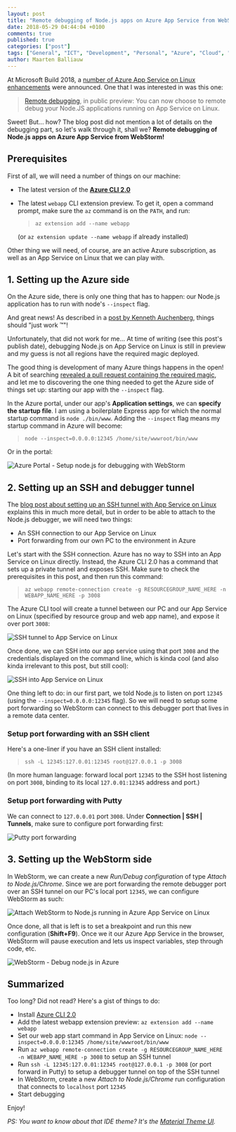 ```yaml
---
layout: post
title: "Remote debugging of Node.js apps on Azure App Service from WebStorm"
date: 2018-05-29 04:44:04 +0100
comments: true
published: true
categories: ["post"]
tags: ["General", "ICT", "Development", "Personal", "Azure", "Cloud", "Web"]
author: Maarten Balliauw
---
```


At Microsoft Build 2018, a [number of Azure App Service on Linux enhancements](https://azure.microsoft.com/en-us/blog/app-service-adding-multi-container-capabilities-and-linux-support-for-app-service-environment/) were announced. One that I was interested in was this one:

> [Remote debugging](https://blogs.msdn.microsoft.com/appserviceteam/2018/05/07/remotedebugginglinux/), in public preview: You can now choose to remote debug your Node.JS applications running on App Service on Linux.

Sweet! But... how? The blog post did not mention a lot of details on the debugging part, so let's walk through it, shall we? **Remote debugging of Node.js apps on Azure App Service from WebStorm!**

## Prerequisites

First of all, we will need a number of things on our machine:

* The latest version of the **[Azure CLI 2.0](https://docs.microsoft.com/en-us/cli/azure/install-azure-cli?view=azure-cli-latest)**
* The latest `webapp` CLI extension preview. To get it, open a command prompt, make sure the `az` command is on the `PATH`, and run:

  > `az extension add --name webapp`

  (or `az extension update --name webapp` if already installed)

Other thing we will need, of course, are an active Azure subscription, as well as an App Service on Linux that we can play with.

## 1. Setting up the Azure side

On the Azure side, there is only one thing that has to happen: our Node.js application has to run with node's `--inspect` flag.

And great news! As described in a [post by Kenneth Auchenberg](https://medium.com/@auchenberg/introducing-remote-debugging-of-node-js-apps-on-azure-app-service-from-vs-code-in-public-preview-9b8d83a6e1f0), things should "just work ™"!

Unfortunately, that did not work for me... At time of writing (see this post's publish date), debugging Node.js on App Service on Linux is still in preview and my guess is not all regions have the required magic deployed.

The good thing is development of many Azure things happens in the open! A bit of searching [revealed a pull request containing the required magic](https://github.com/Azure-App-Service/node/pull/37/files), and let me to discovering the one thing needed to get the Azure side of things set up: starting our app with the `--inspect` flag.

In the Azure portal, under our app's **Application settings**, we can **specify the startup file**. I am using a boilerplate Express app for which the normal startup command is `node ./bin/www`. Adding the `--inspect` flag means my startup command in Azure will become:

> `node --inspect=0.0.0.0:12345 /home/site/wwwroot/bin/www`

Or in the portal:

![Azure Portal - Setup node.js for debugging with WebStorm](/images/2018/05/azure-portal-node-startup.png)

## 2. Setting up an SSH and debugger tunnel

The [blog post about setting up an SSH tunnel with App Service on Linux](https://blogs.msdn.microsoft.com/appserviceteam/2018/05/07/remotedebugginglinux/) explains this in much more detail, but in order to be able to attach to the Node.js debugger, we will need two things:

* An SSH connection to our App Service on Linux
* Port forwarding from our own PC to the environment in Azure

Let's start with the SSH connection. Azure has no way to SSH into an App Service on Linux directly. Instead, the Azure CLI 2.0 has a command that sets up a private tunnel and exposes SSH. Make sure to check the prerequisites in this post, and then run this command:

> `az webapp remote-connection create -g RESOURCEGROUP_NAME_HERE -n WEBAPP_NAME_HERE -p 3008`

The Azure CLI tool will create a tunnel between our PC and our App Service on Linux (specified by resource group and web app name), and expose it over port `3008`:

![SSH tunnel to App Service on Linux](/images/2018/05/expose-ssh-from-app-service.png)

Once done, we can SSH into our app service using that port `3008` and the credentials displayed on the command line, which is kinda cool (and also kinda irrelevant to this post, but still cool):

![SSH into App Service on Linux](/images/2018/05/ssh-into-app-service-on-linux.png)

One thing left to do: in our first part, we told Node.js to listen on port `12345` (using the `--inspect=0.0.0.0:12345` flag). So we will need to setup some port forwarding so WebStorm can connect to this debugger port that lives in a remote data center.

### Setup port forwarding with an SSH client

Here's a one-liner if you have an SSH client installed:

> `ssh -L 12345:127.0.01:12345 root@127.0.0.1 -p 3008`

(In more human language: forward local port `12345` to the SSH host listening on port `3008`, binding to its local `127.0.01:12345` address and port.)

### Setup port forwarding with Putty

We can connect to `127.0.0.01` port `3008`. Under **Connection \| SSH \| Tunnels**, make sure to configure port forwarding first:

![Putty port forwarding](/images/2018/05/putty-port-forwarding.png)

## 3. Setting up the WebStorm side

In WebStorm, we can create a new *Run/Debug configuration* of type *Attach to Node.js/Chrome*. Since we are port forwarding the remote debugger port over an SSH tunnel on our PC's local port `12345`, we can configure WebStorm as such:

![Attach WebStorm to Node.js running in Azure App Service on Linux](/images/2018/05/attach-to-node-on-azure-webstorm.png)

Once done, all that is left is to set a breakpoint and run this new configuration (**Shift+F9**). Once we it our Azure App Service in the browser, WebStorm will pause execution and lets us inspect variables, step through code, etc.

![WebStorm - Debug node.js in Azure](/images/2018/05/webstorm-debug-node-azure.png)

## Summarized

Too long? Did not read? Here's a gist of things to do:

* Install [Azure CLI 2.0](https://docs.microsoft.com/en-us/cli/azure/install-azure-cli-windows?view=azure-cli-latest)
* Add the latest webapp extension preview: `az extension add --name webapp`
* Set our web app start command in App Service on Linux: `node --inspect=0.0.0.0:12345 /home/site/wwwroot/bin/www`
* Run `az webapp remote-connection create -g RESOURCEGROUP_NAME_HERE -n WEBAPP_NAME_HERE -p 3008` to setup an SSH tunnel
* Run `ssh -L 12345:127.0.01:12345 root@127.0.0.1 -p 3008` (or port forward in Putty) to setup a debugger tunnel on top of the SSH tunnel
* In WebStorm, create a new *Attach to Node.js/Chrome* run configuration that connects to `localhost` port `12345`
* Start debugging

Enjoy!

*PS: You want to know about that IDE theme? It's the [Material Theme UI](https://plugins.jetbrains.com/plugin/8006-material-theme-ui).*